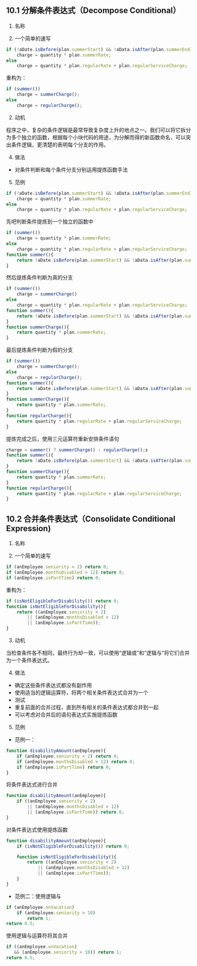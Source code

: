 ## 10.1 分解条件表达式（Decompose Conditional）

1. 名称

2. 一个简单的速写

```javascript
if (!aDate.isBefore(plan.summerStart) && !aData.isAfter(plan.summerEnd))
    charge = quantity * plan.summerRate;
else
    charge = quantity * plan.regularRate + plan.regularServiceCharge;
```

重构为：

```javascript
if (summer())
    charge = summerCharge();
else
    charge = regularCharge();
```

2. 动机

程序之中，复杂的条件逻辑是最常导致复杂度上升的地点之一。我们可以将它拆分为多个独立的函数，根据每个小块代码的用途，为分解而得的新函数命名，可以突出条件逻辑，更清楚的表明每个分支的作用。

4. 做法

- 对条件判断和每个条件分支分别运用提炼函数手法

5. 范例

```javascript
if (!aDate.isBefore(plan.summerStart) && !aData.isAfter(plan.summerEnd))
    charge = quantity * plan.summerRate;
else
    charge = quantity * plan.regularRate + plan.regularServiceCharge;
```

先吧判断条件提炼到一个独立的函数中

```javascript
if (summer())
    charge = quantity * plan.summerRate;
else
    charge = quantity * plan.regularRate + plan.regularServiceCharge;
function summer(){
    return !aDate.isBefore(plan.summerStart) && !aData.isAfter(plan.summerEnd)
}
```

然后提炼条件判断为真的分支

```javascript
if (summer())
    charge = summerCharge()
else
    charge = quantity * plan.regularRate + plan.regularServiceCharge;
function summer(){
    return !aDate.isBefore(plan.summerStart) && !aData.isAfter(plan.summerEnd);
}
function summerCharge(){
    return quantity * plan.summerRate;
}
```

最后提炼条件判断为假的分支

```javascript
if (summer())
    charge = summerCharge();
else
    charge = regularCharge();
function summer(){
    return !aDate.isBefore(plan.summerStart) && !aData.isAfter(plan.summerEnd);
}
function summerCharge(){
    return quantity * plan.summerRate;
}
function regularCharge(){
    return quantity * plan.regularRate + plan.regularServiceCharge;
}
```

提炼完成之后，使用三元运算符重新安排条件语句

```javascript
charge = summer() ? summerCharge() : regularCharge();s
function summer(){
    return !aDate.isBefore(plan.summerStart) && !aData.isAfter(plan.summerEnd);
}
function summerCharge(){
    return quantity * plan.summerRate;
}
function regularCharge(){
    return quantity * plan.regularRate + plan.regularServiceCharge;
}
```

## 10.2 合并条件表达式（Consolidate Conditional Expression)

1. 名称

2. 一个简单的速写

```javascript
if (anEmployee.seniority < 2) return 0;
if (anEmployee.monthsDisabled > 12) return 0;
if (anEmployee.isPartTime) return 0;
```

重构为：

```javascript
if (isNotEligibleForDisability()) return 0;
function isNotEligibleForDisability(){
    return ((anEmployee.seniority < 2)
    	|| (anEmployee.monthsDisabled > 12)
    	|| (anEmployee.isPartTime));
}
```

3. 动机

当检查条件各不相同，最终行为却一致，可以使用“逻辑或”和“逻辑与”将它们合并为一个条件表达式。

4. 做法

- 确定这些条件表达式都没有副作用
- 使用适当的逻辑运算符，将两个相关条件表达式合并为一个
- 测试
- 重复前面的合并过程，直到所有相关的条件表达式都合并到一起
- 可以考虑对合并后的语句表达式实施提炼函数

5. 范例

- 范例一：

```javascript
function disabilityAmount(anEmployee){
    if (anEmployee.seniority < 2) return 0;
	if (anEmployee.monthsDisabled > 12) return 0;
	if (anEmployee.isPartTime) return 0;
}
```

将条件表达式进行合并

```javascript
function disabilityAmount(anEmployee){
    if ((anEmployee.seniority < 2)
        || (anEmployee.monthsDisabled > 12)
        || (anEmployee.isPartTime)) return 0;
}
```

对条件表达式使用提炼函数

```javascript
function disabilityAmount(anEmployee){
	if (isNotEligibleForDisability()) return 0;

	function isNotEligibleForDisability(){
    	return ((anEmployee.seniority < 2)
    		|| (anEmployee.monthsDisabled > 12)
    		|| (anEmployee.isPartTime));
	}
}
```

- 范例二：使用逻辑与

```javascript
if (anEmployee.onVacation)
    if (anEmployee.seniority > 10)
        return 1;
return 0.5;
```

使用逻辑与运算符将其合并

```javascript
if ((anEmployee.onVacation)
   && (anEmployee.seniority > 10)) return 1;
return 0.5;
```



























